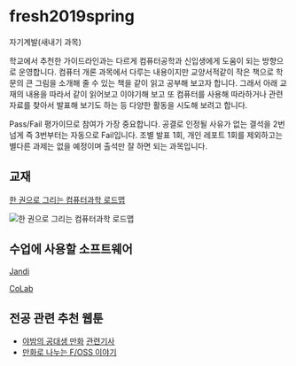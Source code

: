 # fresh2019spring
자기계발(새내기 과목)

학교에서 추천한 가이드라인과는 다르게 컴퓨터공학과 신입생에게 도움이 되는 방향으로 운영합니다.
컴퓨터 개론 과목에서 다루는 내용이지만 교양서적같이 작은 책으로 학문의 큰 그림을 소개해 줄 수 있는 책을 같이 읽고 공부해 보고자 합니다. 
그래서 아래 교재의 내용을 따라서 같이 읽어보고 이야기해 보고 또 컴퓨터를 사용해 따라하거나 관련 자료를 찾아서 발표해 보기도 하는 등 다양한 활동을 시도해 보려고 합니다.

Pass/Fail 평가이므로 참여가 가장 중요합니다.
공결로 인정될 사유가 없는 결석을 2번 넘게 즉 3번부터는 자동으로 Fail입니다.
조별 발표 1회, 개인 레포트 1회를 제외하고는 별다른 과제는 없을 예정이며 출석만 잘 하면 되는 과목입니다.

## 교재

[한 권으로 그리는 컴퓨터과학 로드맵](http://www.insightbook.co.kr/12780)

![한 권으로 그리는 컴퓨터과학 로드맵](http://www.insightbook.co.kr/wp-content/uploads/2018/04/%ED%91%9C%EC%A7%80%EC%9E%85%EC%B2%B4-660x783.jpg)

## 수업에 사용할 소프트웨어

[Jandi](https://fresh2019.jandi.com/)

[CoLab](https://colab.research.google.com/)

## 전공 관련 추천 웹툰

* [야밤의 공대생 만화](https://www.facebook.com/engineertoon)
    [관련기사](http://www.bloter.net/archives/259330)
* [만화로 나누는 F/OSS 이야기](https://joone.net/)

